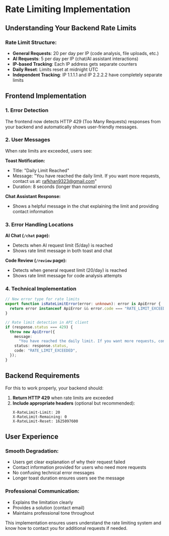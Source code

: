 # Rate Limiting Implementation

## Understanding Your Backend Rate Limits

### Rate Limit Structure:

- **General Requests**: 20 per day per IP (code analysis, file uploads, etc.)
- **AI Requests**: 5 per day per IP (chat/AI assistant interactions)
- **IP-based Tracking**: Each IP address gets separate counters
- **Daily Reset**: Limits reset at midnight UTC
- **Independent Tracking**: IP 1.1.1.1 and IP 2.2.2.2 have completely separate limits

## Frontend Implementation

### 1. Error Detection

The frontend now detects HTTP 429 (Too Many Requests) responses from your backend and automatically shows user-friendly messages.

### 2. User Messages

When rate limits are exceeded, users see:

**Toast Notification:**

- Title: "Daily Limit Reached"
- Message: "You have reached the daily limit. If you want more requests, contact us at: rafkhan9323@gmail.com"
- Duration: 8 seconds (longer than normal errors)

**Chat Assistant Response:**

- Shows a helpful message in the chat explaining the limit and providing contact information

### 3. Error Handling Locations

**AI Chat (`/chat` page):**

- Detects when AI request limit (5/day) is reached
- Shows rate limit message in both toast and chat

**Code Review (`/review` page):**

- Detects when general request limit (20/day) is reached
- Shows rate limit message for code analysis attempts

### 4. Technical Implementation

```typescript
// New error type for rate limits
export function isRateLimitError(error: unknown): error is ApiError {
  return error instanceof ApiError && error.code === "RATE_LIMIT_EXCEEDED";
}

// Rate limit detection in API client
if (response.status === 429) {
  throw new ApiError({
    message:
      "You have reached the daily limit. If you want more requests, contact us at: rafkhan9323@gmail.com",
    status: response.status,
    code: "RATE_LIMIT_EXCEEDED",
  });
}
```

## Backend Requirements

For this to work properly, your backend should:

1. **Return HTTP 429** when rate limits are exceeded
2. **Include appropriate headers** (optional but recommended):
   ```
   X-RateLimit-Limit: 20
   X-RateLimit-Remaining: 0
   X-RateLimit-Reset: 1625097600
   ```

## User Experience

### Smooth Degradation:

- Users get clear explanation of why their request failed
- Contact information provided for users who need more requests
- No confusing technical error messages
- Longer toast duration ensures users see the message

### Professional Communication:

- Explains the limitation clearly
- Provides a solution (contact email)
- Maintains professional tone throughout

This implementation ensures users understand the rate limiting system and know how to contact you for additional requests if needed.
